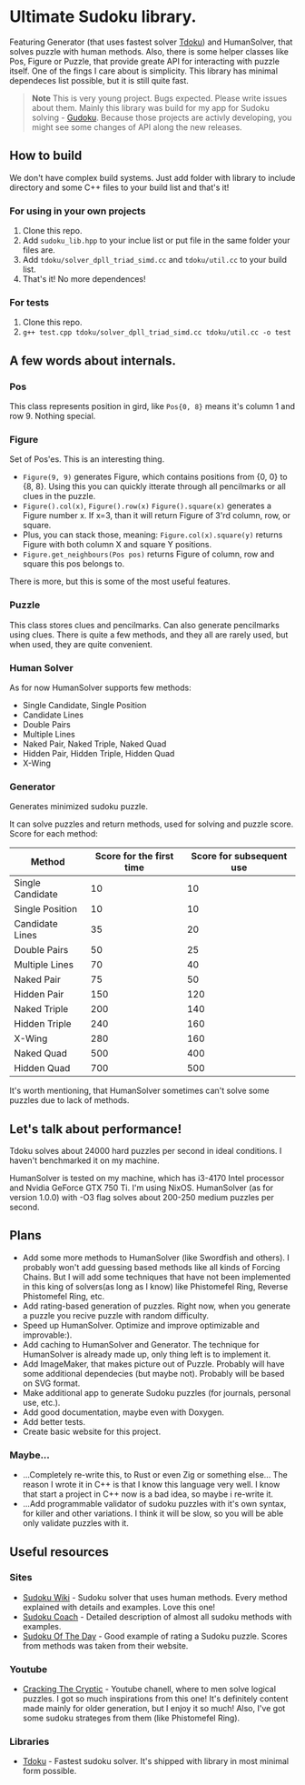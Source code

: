 # Ultimate Sudoku library.
Featuring Generator (that uses fastest solver [Tdoku](https://github.com/t-dillon/tdoku)) and HumanSolver, that solves puzzle with human methods. Also, there is some helper classes like Pos, Figure or Puzzle, that provide greate API for interacting with puzzle itself.
One of the fings I care about is simplicity. This library has minimal dependeces list possible, but it is still quite fast.

> **Note**
> This is very young project. Bugs expected. Please write issues about them.
> Mainly this library was build for my app for Sudoku solving - [Gudoku](https://github.com/dudozermaks/Gudoku).
> Because those projects are activly developing, you might see some changes of API along the new releases.

## How to build
We don't have complex build systems. Just add folder with library to include directory and some C++ files to your build list and that's it!

### For using in your own projects
1. Clone this repo.
2. Add `sudoku_lib.hpp` to your inclue list or put file in the same folder your files are.
3. Add `tdoku/solver_dpll_triad_simd.cc` and `tdoku/util.cc` to your build list.
4. That's it! No more dependences!

### For tests
1. Clone this repo.
2. `g++ test.cpp tdoku/solver_dpll_triad_simd.cc tdoku/util.cc -o test`

## A few words about internals.
### Pos
This class represents position in gird, like `Pos{0, 8}` means it's column 1 and row 9. Nothing special.

### Figure
Set of Pos'es. This is an interesting thing.

+ `Figure(9, 9)` generates Figure, which contains positions from {0, 0} to {8, 8}. Using this you can quickly itterate through all pencilmarks or all clues in the puzzle.
+ `Figure().col(x)`, `Figure().row(x)` `Figure().square(x)` generates a Figure number x. If x=3, than it will return Figure of 3'rd column, row, or square.
+ Plus, you can stack those, meaning: `Figure.col(x).square(y)` returns Figure with both column X and square Y positions.
+ `Figure.get_neighbours(Pos pos)` returns Figure of column, row and square this pos belongs to.

There is more, but this is some of the most useful features.

### Puzzle
This class stores clues and pencilmarks. Can also generate pencilmarks using clues.
There is quite a few methods, and they all are rarely used, but when used, they are quite convenient.

### Human Solver
As for now HumanSolver supports few methods: 
+ Single Candidate, Single Position
+ Candidate Lines
+ Double Pairs
+ Multiple Lines
+ Naked Pair, Naked Triple, Naked Quad
+ Hidden Pair, Hidden Triple, Hidden Quad
+ X-Wing

### Generator
Generates minimized sudoku puzzle.

It can solve puzzles and return methods, used for solving and puzzle score.
Score for each method:

| Method           | Score for the first time | Score for subsequent use |
| ---------------- | ------------------------ | ------------------------ |
| Single Candidate | 10                       | 10                       |
| Single Position  | 10                       | 10                       |
| Candidate Lines  | 35                       | 20                       |
| Double Pairs     | 50                       | 25                       |
| Multiple Lines   | 70                       | 40                       |
| Naked Pair       | 75                       | 50                       |
| Hidden Pair      | 150                      | 120                      |
| Naked Triple     | 200                      | 140                      |
| Hidden Triple    | 240                      | 160                      |
| X-Wing           | 280                      | 160                      |
| Naked Quad       | 500                      | 400                      |
| Hidden Quad      | 700                      | 500                      |

It's worth mentioning, that HumanSolver sometimes can't solve some puzzles due to lack of methods.

## Let's talk about performance!
Tdoku solves about 24000 hard puzzles per second in ideal conditions. I haven't benchmarked it on my machine.

HumanSolver is tested on my machine, which has i3-4170 Intel processor and Nvidia GeForce GTX 750 Ti. I'm using NixOS.
HumanSolver (as for version 1.0.0) with -O3 flag solves about 200-250 medium puzzles per second.

## Plans
+ Add some more methods to HumanSolver (like Swordfish and others). I probably won't add guessing based methods like all kinds of Forcing Chains. But I will add some techniques that have not been implemented in this king of solvers(as long as I know) like Phistomefel Ring, Reverse Phistomefel Ring, etc.
+ Add rating-based generation of puzzles. Right now, when you generate a puzzle you recive puzzle with random difficulty.
+ Speed up HumanSolver. Optimize and improve optimizable and improvable:).
+ Add caching to HumanSolver and Generator. The technique for HumanSolver is already made up, only thing left is to implement it.
+ Add ImageMaker, that makes picture out of Puzzle. Probably will have some additional dependecies (but maybe not). Probably will be based on SVG format.
+ Make additional app to generate Sudoku puzzles (for journals, personal use, etc.).
+ Add good documentation, maybe even with Doxygen.
+ Add better tests.
+ Create basic website for this project.

### Maybe...
+ ...Completely re-write this, to Rust or even Zig or something else... The reason I wrote it in C++ is that I know this language very well. I know that start a project in C++ now is a bad idea, so maybe i re-write it.
+ ...Add programmable validator of sudoku puzzles with it's own syntax, for killer and other variations. I think it will be slow, so you will be able only validate puzzles with it.

## Useful resources
### Sites
- [Sudoku Wiki](https://www.sudokuwiki.org/sudoku.htm) - Sudoku solver that uses human methods. Every method explained with details and examples. Love this one!
- [Sudoku Coach](http://www.taupierbw.be/SudokuCoach) - Detailed description of almost all sudoku methods with examples.
- [Sudoku Of The Day](https://www.sudokuoftheday.com) - Good example of rating a Sudoku puzzle. Scores from methods was taken from their website.

### Youtube
- [Cracking The Cryptic](https://www.youtube.com/@CrackingTheCryptic) - Youtube chanell, where to men solve logical puzzles. I got so much inspirations from this one! It's definitely content made mainly for older generation, but I enjoy it so much! Also, I've got some sudoku strateges from them (like Phistomefel Ring).

### Libraries
- [Tdoku](https://github.com/t-dillon/tdoku) - Fastest sudoku solver. It's shipped with library in most minimal form possible.
